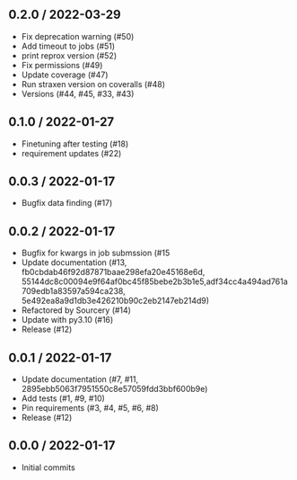 0.2.0 / 2022-03-29
------------------
 - Fix deprecation warning (#50)
 - Add timeout to jobs (#51)
 - print reprox version (#52)
 - Fix permissions (#49)
 - Update coverage (#47)
 - Run straxen version on coveralls (#48)
 - Versions (#44, #45, #33, #43)

0.1.0 / 2022-01-27
------------------
- Finetuning after testing (#18)
- requirement updates (#22)


0.0.3 / 2022-01-17
------------------
- Bugfix data finding (#17)


0.0.2 / 2022-01-17
-------------------
- Bugfix for kwargs in job submssion (#15
- Update documentation (#13, fb0cbdab46f92d87871baae298efa20e45168e6d, 55144dc8c00094e9f64af0bc45f85bebe2b3b1e5,adf34cc4a494ad761a709edb1a83597a594ca238, 5e492ea8a9d1db3e426210b90c2eb2147eb214d9)
- Refactored by Sourcery (#14)
- Update with py3.10 (#16)
- Release (#12)


0.0.1 / 2022-01-17
-------------------
 - Update documentation (#7, #11, 2895ebb5063f7951550c8e57059fdd3bbf600b9e)
 - Add tests (#1, #9, #10)
 - Pin requirements (#3, #4, #5, #6, #8)
 - Release (#12)


0.0.0 / 2022-01-17
--------------------
- Initial commits
